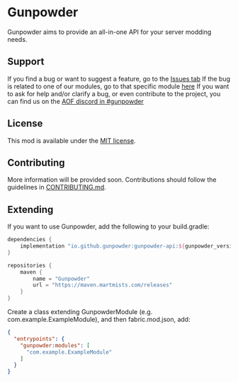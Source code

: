 # Gunpowder

Gunpowder aims to provide an all-in-one API for your server modding needs.

## Support

If you find a bug or want to suggest a feature, go to the [Issues tab](https://github.com/Gunpowder-MC/Gunpowder/issues)
If the bug is related to one of our modules, go to that specific module [here](https://github.com/Gunpowder-MC)
If you want to ask for help and/or clarify a bug, or even contribute to the project, you can find us on the [AOF discord in #gunpowder](https://discord.gg/6rkdm48)

## License

This mod is available under the [MIT license](LICENSE).

## Contributing

More information will be provided soon. Contributions should follow the guidelines in [CONTRIBUTING.md](CONTRIBUTING.md).

## Extending

If you want to use Gunpowder, add the following to your build.gradle:

```gradle
dependencies {
    implementation "io.github.gunpowder:gunpowder-api:${gunpowder_version}+${minecraft_version}"
}

repositories {
    maven {
        name = "Gunpowder"
        url = "https://maven.martmists.com/releases"
    }
}
```

Create a class extending GunpowderModule (e.g. com.example.ExampleModule), and then fabric.mod.json, add:

```json
{
  "entrypoints": {
    "gunpowder:modules": [
      "com.example.ExampleModule"
    ]  
  }
}
```

